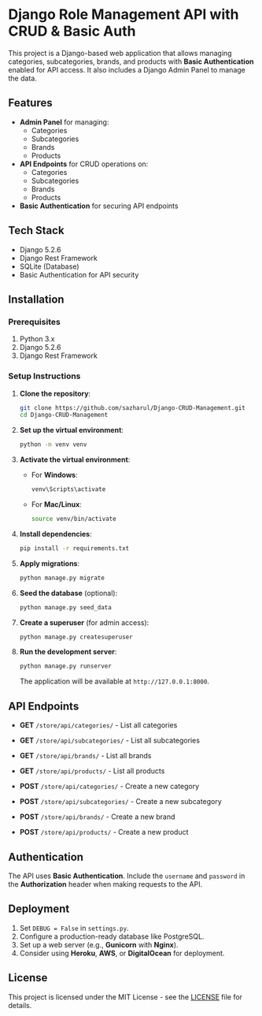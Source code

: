 # Django Role Management API with CRUD & Basic Auth

This project is a Django-based web application that allows managing categories, subcategories, brands, and products with **Basic Authentication** enabled for API access. It also includes a Django Admin Panel to manage the data.

## Features

- **Admin Panel** for managing:
  - Categories
  - Subcategories
  - Brands
  - Products
- **API Endpoints** for CRUD operations on:
  - Categories
  - Subcategories
  - Brands
  - Products
- **Basic Authentication** for securing API endpoints

## Tech Stack

- Django 5.2.6
- Django Rest Framework
- SQLite (Database)
- Basic Authentication for API security

## Installation

### Prerequisites

1. Python 3.x
2. Django 5.2.6
3. Django Rest Framework

### Setup Instructions

1. **Clone the repository**:

    ```bash
    git clone https://github.com/sazharul/Django-CRUD-Management.git
    cd Django-CRUD-Management
    ```

2. **Set up the virtual environment**:

    ```bash
    python -m venv venv
    ```

3. **Activate the virtual environment**:

    - For **Windows**:
      ```bash
      venv\Scripts\activate
      ```

    - For **Mac/Linux**:
      ```bash
      source venv/bin/activate
      ```

4. **Install dependencies**:

    ```bash
    pip install -r requirements.txt
    ```

5. **Apply migrations**:

    ```bash
    python manage.py migrate
    ```

6. **Seed the database** (optional):

    ```bash
    python manage.py seed_data
    ```

7. **Create a superuser** (for admin access):

    ```bash
    python manage.py createsuperuser
    ```

8. **Run the development server**:

    ```bash
    python manage.py runserver
    ```

    The application will be available at `http://127.0.0.1:8000`.

## API Endpoints

- **GET** `/store/api/categories/` - List all categories
- **GET** `/store/api/subcategories/` - List all subcategories
- **GET** `/store/api/brands/` - List all brands
- **GET** `/store/api/products/` - List all products

- **POST** `/store/api/categories/` - Create a new category
- **POST** `/store/api/subcategories/` - Create a new subcategory
- **POST** `/store/api/brands/` - Create a new brand
- **POST** `/store/api/products/` - Create a new product

## Authentication

The API uses **Basic Authentication**. Include the `username` and `password` in the **Authorization** header when making requests to the API.

## Deployment

1. Set `DEBUG = False` in `settings.py`.
2. Configure a production-ready database like PostgreSQL.
3. Set up a web server (e.g., **Gunicorn** with **Nginx**).
4. Consider using **Heroku**, **AWS**, or **DigitalOcean** for deployment.

## License

This project is licensed under the MIT License - see the [LICENSE](LICENSE) file for details.
